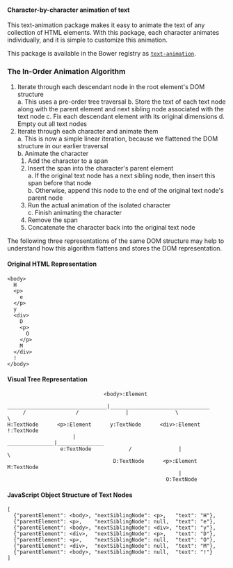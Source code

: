 #### Character-by-character animation of text

This text-animation package makes it easy to animate the text of any collection of HTML elements. With this package,
each character animates individually, and it is simple to customize this animation.

This package is available in the Bower registry as [`text-animation`][bower-url].

### The In-Order Animation Algorithm

1. Iterate through each descendant node in the root element's DOM structure  
  a. This uses a pre-order tree traversal
  b. Store the text of each text node along with the parent element and next sibling node
     associated with the text node
  c. Fix each descendant element with its original dimensions
  d. Empty out all text nodes
2. Iterate through each character and animate them  
  a. This is now a simple linear iteration, because we flattened the DOM structure in our 
     earlier traversal  
  b. Animate the character  
    1. Add the character to a span  
    2. Insert the span into the character's parent element  
      a. If the original text node has a next sibling node, then insert this span before that node  
      b. Otherwise, append this node to the end of the original text node's parent node  
    4. Run the actual animation of the isolated character  
  c. Finish animating the character  
    1. Remove the span  
    2. Concatenate the character back into the original text node  

The following three representations of the same DOM structure may help to understand 
how this algorithm flattens and stores the DOM representation.

#### Original HTML Representation

    <body>
      H
      <p>
        e
      </p>
      y
      <div>
        D
        <p>
          O
        </p>
        M
      </div>
      !
    </body>

#### Visual Tree Representation

                                   <body>:Element
          ________________________________|________________________________
         /                /               |               \                \
    H:TextNode      <p>:Element      y:TextNode      <div>:Element      !:TextNode
                         |                  _______________|_______________
                     e:TextNode            /               |               \
                                      D:TextNode      <p>:Element      M:TextNode
                                                           |
                                                       O:TextNode

#### JavaScript Object Structure of Text Nodes

    [
      {"parentElement": <body>, "nextSiblingNode": <p>,   "text": "H"},
      {"parentElement": <p>,    "nextSiblingNode": null,  "text": "e"},
      {"parentElement": <body>, "nextSiblingNode": <div>, "text": "y"},
      {"parentElement": <div>,  "nextSiblingNode": <p>,   "text": "D"},
      {"parentElement": <p>,    "nextSiblingNode": null,  "text": "O"},
      {"parentElement": <div>,  "nextSiblingNode": null,  "text": "M"},
      {"parentElement": <body>, "nextSiblingNode": null,  "text": "!"}
    ]


[main-url]: http://levi.codes/text-animation
[codepen-url]: http://codepen.io/levisl176/full/HGJdF
[bower-url]: http://bower.io/search/?q=text-animation